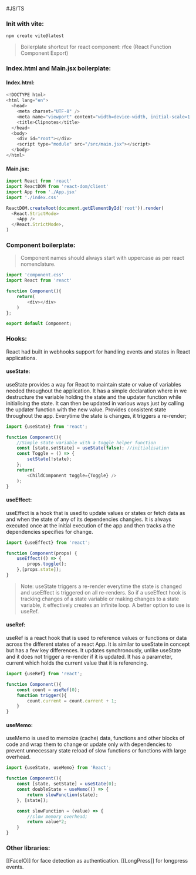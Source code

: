 #JS/TS 
### Init with vite:
```Shell
npm create vite@latest
```

>Boilerplate shortcut for react component:  rfce (React Function Component Export)

### Index.html and Main.jsx  boilerplate:
#### Index.html:
```Javascript
<!DOCTYPE html>
<html lang="en">
  <head>
    <meta charset="UTF-8" />
    <meta name="viewport" content="width=device-width, initial-scale=1.0" />
    <title>Clipnotes</title>
  </head>
  <body>
    <div id="root"></div>
    <script type="module" src="/src/main.jsx"></script>
  </body>
</html>
```

#### Main.jsx:
```Javascript
import React from 'react'
import ReactDOM from 'react-dom/client'
import App from './App.jsx'
import './index.css'

ReactDOM.createRoot(document.getElementById('root')).render(
  <React.StrictMode>
    <App />
  </React.StrictMode>,
)
```

### Component boilerplate:
>Component names should always start with uppercase as per react nomenclature.
```Javascript
import 'component.css'
import React from 'react'

function Component(){
	return(
		<div></div>
	)
};

export default Component;
```
### Hooks:
React had built in webhooks support for handling events and states in React applications.
#### useState:
useState provides a way for React to maintain state or value of variables needed throughout the application. It has a simple declaration where in we destructure the variable holding the state and the updater function while initialising the state. It can then be updated in various ways just by calling the updater function with the new value. Provides consistent state throughout the app. Everytime the state is changes, it triggers a re-render;
```Javascript
import {useState} from 'react';

function Component(){
	//Simple state variable with a toggle helper function
	const [state,setState] = useState(false); //initialisation
	const Toggle = () => {
		setState(!state);
	};
	return(
		<ChildComponent toggle={Toggle} />
	);
}
```

#### useEffect:
useEffect is a hook that is used to update values or states or fetch data as and when the state of any of its dependencies changies. It is always executed once at the initial execution of the app and then tracks a the dependencies specifies for change.
```Javascript
import {useEffect} from 'react';

function Component(props) {
	useEffect(() => {
		props.toggle();
	},[props.state]);
}
```

>Note: useState triggers a re-render everytime the state is changed and useEffect is triggered on all re-renders. So if a useEffect hook is tracking changes of a state variable or making changes to a state variable, it effectively creates an infinite loop. A better option to use is useRef.

#### useRef:
useRef is a react hook that is used to reference values or functions or data across the different states of a react App. It is similar to useState in concept but has a few key differences. It updates synchronously, unlike useState and it does not trigger a re-render if it is updated. It has a parameter, current which holds the current value that it is referencing.
```Javascript
import {useRef} from 'react';

function Component(){
	const count = useRef(0);
	function trigger(){
		count.current = count.current + 1;
	}
}
```

#### useMemo:
useMemo is used to memoize (cache) data, functions and other blocks of code and wrap them to change or update only with dependencies to prevent unnecessary state reload of slow functions or functions with large overhead.
```Javascript
import {useState, useMemo} from 'React';

function Component(){
	const [state, setState] = useState(0);
	const doubleState = useMemo(() => {
		return slowFunction(state);
	}, [state]);

	const slowFunction = (value) => {
		//slow memory overhead;
		return value*2;
	}
}
```
### Other libraries:
[[FaceIO]] for face detection as authentication.
[[LongPress]] for longpress events.